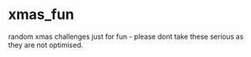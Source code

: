 # xmas_fun
random xmas challenges just for fun - please dont take these serious as they are not optimised.
